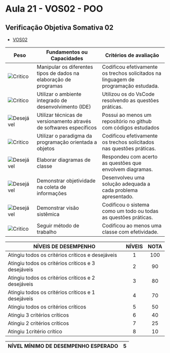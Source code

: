 # Aula 21 - VOS02 - POO
## Verificação Objetiva Somativa 02
- [VOS02](https://forms.gle/LFqR3yhcMHZzmcEG7)

|Peso|Fundamentos ou Capacidades|Critérios de avaliação|
|-|-|-|
|![Critico](https://github.com/wellifabio/senai2023/blob/main/outros/assets/critico.png?raw=true)|Manipular os diferentes tipos de dados na elaboração de programas|Codificou efetivamente os trechos solicitados na linguagem de programação estudada.|
|![Critico](https://github.com/wellifabio/senai2023/blob/main/outros/assets/critico.png?raw=true)|Utilizar o ambiente integrado de desenvolvimento (IDE)|Utilizou os do VsCode resolvendo as questões práticas.|
|![Desejável](https://github.com/wellifabio/senai2023/blob/main/outros/assets/desejavel.png?raw=true)|Utilizar técnicas de versionamento através de softwares específicos|Possui ao menos um repositório no github com códigos estudados|
|![Critico](https://github.com/wellifabio/senai2023/blob/main/outros/assets/critico.png?raw=true)|Utilizar o paradigma da programação orientada a objetos|Codificou efetivamente os trechos solicitados nas questões práticas.|
|![Desejável](https://github.com/wellifabio/senai2023/blob/main/outros/assets/desejavel.png?raw=true)|Elaborar diagramas de classe|Respondeu com acerto as questões que envolvem diagramas.|
|![Desejável](https://github.com/wellifabio/senai2023/blob/main/outros/assets/desejavel.png?raw=true)|Demonstrar objetividade na coleta de informações|Desenvolveu uma solução adequada a cada problema apresentado.|
|![Desejável](https://github.com/wellifabio/senai2023/blob/main/outros/assets/desejavel.png?raw=true)|Demonstrar visão sistêmica|Codificou o sistema como um todo ou todas as questões práticas.|
|![Critico](https://github.com/wellifabio/senai2023/blob/main/outros/assets/critico.png?raw=true)|Seguir método de trabalho|Codificou ao menos uma classe com efetividade.|

|NÍVEIS DE DESEMPENHO|NÍVEIS|NOTA|
|-|:-:|:-:|
|Atingiu todos os critérios críticos e desejáveis|1|100|
|Atingiu todos os critérios críticos e 3 desejáveis|2|90|
|Atingiu todos os critérios críticos e 2 desejáveis|3|80|
|Atingiu todos os critérios críticos e 1 desejáveis|4|70|
|Atingiu todos os critérios críticos|5|50|
|Atingiu 3 critérios críticos|6|40|
|Atingiu 2 critérios críticos|7|25|
|Atingiu 1critério crítico|8|10|

|NÍVEL MÍNIMO DE DESEMPENHO ESPERADO|5|
|-|-|